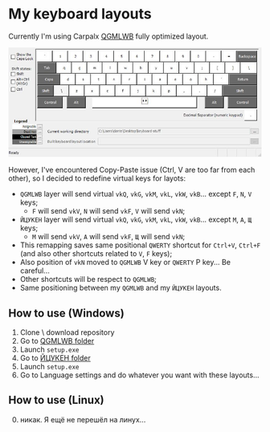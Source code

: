 # My keyboard layouts

Currently I'm using Carpalx [QGMLWB](http://mkweb.bcgsc.ca/carpalx/?full_optimization) fully optimized layout. 

![layout picture](mycarpal.jpg)

However, I've encountered Copy-Paste issue (Ctrl, V are too far from each other), so I decided to redefine virtual keys for layots:
- `QGMLWB` layer will send virtual `vkQ`, `vkG`, `vkM`, `vkL`, `vkW`, `vkB`... except `F`, `N`, `V` keys;
  - `F` will send `vkV`, `N` will send `vkF`, `V` will send `vkN`;
- `ЙЦУКЕН` layer will send virtual `vkQ`, `vkG`, `vkM`, `vkL`, `vkW`, `vkB`... except `М`, `А`, `Щ` keys;
  - `М` will send `vkV`, `А` will send `vkF`, `Щ` will send `vkN`;
- This remapping saves same positional `QWERTY` shortcut for `Ctrl+V`, `Ctrl+F` (and also other shortcuts related to `V`, `F` keys);
- Also position of `vkN` moved to `QGMLWB` V key or `QWERTY` P key... Be careful... 
- Other shortcuts will be respect to `QGMLWB`;
- Same positioning between my `QGMLWB` and my `ЙЦУКЕН` layouts.

## How to use (Windows)
1. Clone \ download repository
2. Go to [QGMLWB folder](Windows/mycarpal)
3. Launch `setup.exe`
4. Go to [ЙЦУКЕН folder](Windows/rucarpal)
5. Launch `setup.exe`
6. Go to Language settings and do whatever you want with these layouts...

## How to use (Linux)
0. никак. Я ещё не перешёл на линух...
